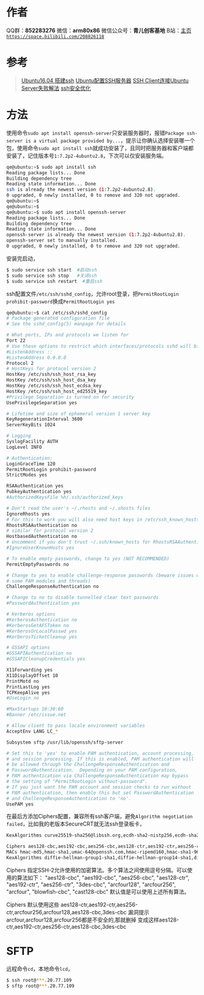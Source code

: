 ﻿# 作者
QQ群：**852283276**
微信：**arm80x86**
微信公众号：**青儿创客基地**
B站：[主页 `https://space.bilibili.com/208826118`](https://space.bilibili.com/208826118)

# 参考
> [Ubuntu16.04 搭建ssh](https://blog.csdn.net/swiftfake/article/details/79861320)
> [Ubuntu配置SSH服务器](https://www.cnblogs.com/supernalsnow/p/5567206.html)
> [SSH Client连接Ubuntu Server失败解法](https://segmentfault.com/a/1190000005709819)
> [ssh安全优化](https://blog.csdn.net/bwlab/article/details/51249254)

# 方法
使用命令`sudo apt install openssh-server`只安装服务器时，报错`Package ssh-server is a virtual package provided by...`，提示让你确认选择安装哪一个包，使用命令`sudo apt install ssh`就成功安装了，且同时把服务器和客户端都安装了，记住版本号`1:7.2p2-4ubuntu2.8`，下次可以仅安装服务端。
```bash
qe@ubuntu:~$ sudo apt install ssh
Reading package lists... Done
Building dependency tree       
Reading state information... Done
ssh is already the newest version (1:7.2p2-4ubuntu2.8).
0 upgraded, 0 newly installed, 0 to remove and 320 not upgraded.
qe@ubuntu:~$ 
qe@ubuntu:~$ 
qe@ubuntu:~$ sudo apt install openssh-server
Reading package lists... Done
Building dependency tree       
Reading state information... Done
openssh-server is already the newest version (1:7.2p2-4ubuntu2.8).
openssh-server set to manually installed.
0 upgraded, 0 newly installed, 0 to remove and 320 not upgraded.
```
安装完启动，
```bash
$ sudo service ssh start  #启动ssh
$ sudo service ssh stop   #关闭ssh
$ sudo service ssh restart  #重启ssh
```
ssh配置文件`/etc/ssh/sshd_config`，允许root登录，把`PermitRootLogin prohibit-password`换成`PermitRootLogin yes`
```bash
qe@ubuntu:~$ cat /etc/ssh/sshd_config
# Package generated configuration file
# See the sshd_config(5) manpage for details

# What ports, IPs and protocols we listen for
Port 22
# Use these options to restrict which interfaces/protocols sshd will bind to
#ListenAddress ::
#ListenAddress 0.0.0.0
Protocol 2
# HostKeys for protocol version 2
HostKey /etc/ssh/ssh_host_rsa_key
HostKey /etc/ssh/ssh_host_dsa_key
HostKey /etc/ssh/ssh_host_ecdsa_key
HostKey /etc/ssh/ssh_host_ed25519_key
#Privilege Separation is turned on for security
UsePrivilegeSeparation yes

# Lifetime and size of ephemeral version 1 server key
KeyRegenerationInterval 3600
ServerKeyBits 1024

# Logging
SyslogFacility AUTH
LogLevel INFO

# Authentication:
LoginGraceTime 120
PermitRootLogin prohibit-password
StrictModes yes

RSAAuthentication yes
PubkeyAuthentication yes
#AuthorizedKeysFile	%h/.ssh/authorized_keys

# Don't read the user's ~/.rhosts and ~/.shosts files
IgnoreRhosts yes
# For this to work you will also need host keys in /etc/ssh_known_hosts
RhostsRSAAuthentication no
# similar for protocol version 2
HostbasedAuthentication no
# Uncomment if you don't trust ~/.ssh/known_hosts for RhostsRSAAuthentication
#IgnoreUserKnownHosts yes

# To enable empty passwords, change to yes (NOT RECOMMENDED)
PermitEmptyPasswords no

# Change to yes to enable challenge-response passwords (beware issues with
# some PAM modules and threads)
ChallengeResponseAuthentication no

# Change to no to disable tunnelled clear text passwords
#PasswordAuthentication yes

# Kerberos options
#KerberosAuthentication no
#KerberosGetAFSToken no
#KerberosOrLocalPasswd yes
#KerberosTicketCleanup yes

# GSSAPI options
#GSSAPIAuthentication no
#GSSAPICleanupCredentials yes

X11Forwarding yes
X11DisplayOffset 10
PrintMotd no
PrintLastLog yes
TCPKeepAlive yes
#UseLogin no

#MaxStartups 10:30:60
#Banner /etc/issue.net

# Allow client to pass locale environment variables
AcceptEnv LANG LC_*

Subsystem sftp /usr/lib/openssh/sftp-server

# Set this to 'yes' to enable PAM authentication, account processing,
# and session processing. If this is enabled, PAM authentication will
# be allowed through the ChallengeResponseAuthentication and
# PasswordAuthentication.  Depending on your PAM configuration,
# PAM authentication via ChallengeResponseAuthentication may bypass
# the setting of "PermitRootLogin without-password".
# If you just want the PAM account and session checks to run without
# PAM authentication, then enable this but set PasswordAuthentication
# and ChallengeResponseAuthentication to 'no'.
UsePAM yes
```
在最后方添加Ciphers配置，兼容所有ssh客户端，避免`Algorithm negotiation failed`，比如我的老版本SecureCRT就无法ssh登录板卡，
```bash
KexAlgorithms curve25519-sha256@libssh.org,ecdh-sha2-nistp256,ecdh-sha2-nistp384,ecdh-sha2-nistp521,diffie-hellman-group-exchange-sha256,diffie-hellman-group14-sha1,diffie-hellman-group-exchange-sha1,diffie-hellman-group1-sha1
```
```bash
Ciphers aes128-cbc,aes192-cbc,aes256-cbc,aes128-ctr,aes192-ctr,aes256-ctr,3des-cbc,arcfour128,arcfour256,arcfour,blowfish-cbc,cast128-cbc
MACs hmac-md5,hmac-sha1,umac-64@openssh.com,hmac-ripemd160,hmac-sha1-96,hmac-md5-96
KexAlgorithms diffie-hellman-group1-sha1,diffie-hellman-group14-sha1,diffie-hellman-group-exchange-sha1,diffie-hellman-group-exchange-sha256,ecdh-sha2-nistp256,ecdh-sha2-nistp384,ecdh-sha2-nistp521,diffie-hellman-group1-sha1,curve25519-sha256@libssh.org
```
Ciphers
指定SSH-2允许使用的加密算法。多个算法之间使用逗号分隔。可以使用的算法如下：
"aes128-cbc", "aes192-cbc", "aes256-cbc", "aes128-ctr", "aes192-ctr", "aes256-ctr",
"3des-cbc", "arcfour128", "arcfour256", "arcfour", "blowfish-cbc", "cast128-cbc"
默认值是可以使用上述所有算法。

Ciphers 默认使用这些
aes128-ctr,aes192-ctr,aes256-ctr,arcfour256,arcfour128,aes128-cbc,3des-cbc
漏洞提示arcfour,arcfour128,arcfour256都是不安全的,那就删掉
变成这样aes128-ctr,aes192-ctr,aes256-ctr,aes128-cbc,3des-cbc


# SFTP
远程命令`cd`，本地命令`lcd`，
```bash
$ ssh root@***.20.77.109
$ sftp root@***.20.77.109
```

